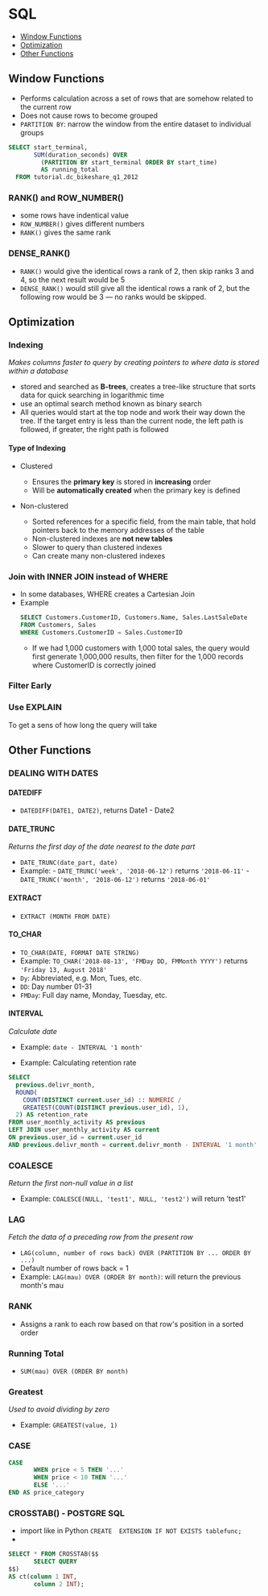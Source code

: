 # SQL
- [Window Functions](#window-functions)
- [Optimization](#optimization)
- [Other Functions](#other-functions)

## Window Functions
- Performs calculation across a set of rows that are somehow related to the current row
- Does not cause rows to become grouped
- `PARTITION BY`: narrow the window from the entire dataset to individual groups
```sql
SELECT start_terminal,
       SUM(duration_seconds) OVER
         (PARTITION BY start_terminal ORDER BY start_time)
         AS running_total
  FROM tutorial.dc_bikeshare_q1_2012
```

### RANK() and ROW_NUMBER()
- some rows have indentical value
- `ROW_NUMBER()` gives different numbers
- `RANK()` gives the same rank

### DENSE_RANK()
- `RANK()` would give the identical rows a rank of 2, then skip ranks 3 and 4, so the next result would be 5
- `DENSE_RANK()` would still give all the identical rows a rank of 2, but the following row would be 3 — no ranks would be skipped.

## Optimization
### Indexing
_Makes columns faster to query by creating pointers to where data is stored within a database_

- stored and searched as **B-trees**, creates a tree-like structure that sorts data for quick searching in logarithmic time
- use an optimal search method known as binary search
- All queries would start at the top node and work their way down the tree. If the target entry is less than the current node, the left path is followed, if greater, the right path is followed

#### Type of Indexing
- Clustered
  - Ensures the **primary key** is stored in **increasing** order
  - Will be **automatically created** when the primary key is defined

- Non-clustered
  - Sorted references for a specific field, from the main table, that hold pointers back to the memory addresses of the table
  - Non-clustered indexes are **not new tables**
  - Slower to query than clustered indexes
  - Can create many non-clustered indexes
  
### Join with INNER JOIN instead of WHERE
- In some databases, WHERE creates a Cartesian Join
- Example
  ```sql
  SELECT Customers.CustomerID, Customers.Name, Sales.LastSaleDate
  FROM Customers, Sales
  WHERE Customers.CustomerID = Sales.CustomerID
  ```
  - If we had 1,000 customers with 1,000 total sales, the query would first generate 1,000,000 results, then filter for the 1,000 records where CustomerID is correctly joined

### Filter Early

### Use EXPLAIN
To get a sens of how long the query will take

## Other Functions
### DEALING WITH DATES
#### DATEDIFF
- `DATEDIFF(DATE1, DATE2)`, returns Date1 - Date2

#### DATE_TRUNC
_Returns the first day of the date nearest to the date part_
- `DATE_TRUNC(date_part, date)`
- Example: 
       - `DATE_TRUNC('week', '2018-06-12')` returns `'2018-06-11'`
       - `DATE_TRUNC('month', '2018-06-12')` returns `'2018-06-01'`

#### EXTRACT
- `EXTRACT (MONTH FROM DATE)`

#### TO_CHAR
-  `TO_CHAR(DATE, FORMAT DATE STRING)`
- Example: `TO_CHAR('2018-08-13', 'FMDay DD, FMMonth YYYY')` returns `'Friday 13, August 2018'`
- `Dy`: Abbreviated, e.g. Mon, Tues, etc.
- `DD`: Day number 01-31
- `FMDay`: Full day name, Monday, Tuesday, etc.

#### INTERVAL
_Calculate date_
- Example: `date - INTERVAL '1 month'`

- Example: Calculating retention rate
```sql
SELECT
  previous.delivr_month,
  ROUND(
    COUNT(DISTINCT current.user_id) :: NUMERIC /
    GREATEST(COUNT(DISTINCT previous.user_id), 1),
  2) AS retention_rate
FROM user_monthly_activity AS previous
LEFT JOIN user_monthly_activity AS current
ON previous.user_id = current.user_id
AND previous.delivr_month = current.delivr_month - INTERVAL '1 month'
```

### COALESCE
_Return the first non-null value in a list_
- Example: `COALESCE(NULL, 'test1', NULL, 'test2')` will return 'test1'

### LAG
_Fetch the data of a preceding row from the present row_
- `LAG(column, number of rows back) OVER (PARTITION BY ... ORDER BY ...)`
- Default number of rows back = 1
- Example: `LAG(mau) OVER (ORDER BY month)`: will return the previous month's mau

### RANK
- Assigns a rank to each row based on that row's position in a sorted order

### Running Total
- `SUM(mau) OVER (ORDER BY month)`

### Greatest
_Used to avoid dividing by zero_
- Example: `GREATEST(value, 1)`

### CASE
```sql
CASE
       WHEN price < 5 THEN '...'
       WHEN price < 10 THEN '...'
       ELSE '...'
END AS price_category
```
              

### CROSSTAB() - POSTGRE SQL
- import like in Python
`CREATE  EXTENSION IF NOT EXISTS tablefunc;`
-  
```SQL
SELECT * FROM CROSSTAB($$
       SELECT QUERY
$$)
AS ct(column 1 INT,
       column 2 INT);
```
       
